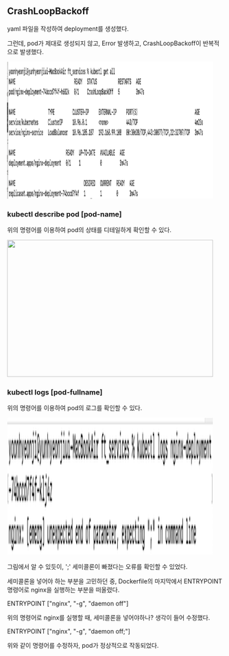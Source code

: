 ## CrashLoopBackoff

yaml 파일을 작성하여 deployment를 생성했다.

그런데, pod가 제대로 생성되지 않고, Error 발생하고, CrashLoopBackoff이 반복적으로 발생했다.

<img src="./get_all.png" height="320px" width="480px">

### kubectl describe pod [pod-name]

위의 명령어를 이용하여 pod의 상태를 디테일하게 확인할 수 있다.

<img src="./decribe_pod.png" height="320px" width="480px">

### kubectl logs [pod-fullname]

위의 명령어를 이용하여 pod의 로그를 확인할 수 있다.

<img src="./logs.png" height="320px" width="480px">

그림에서 알 수 있듯이, ';' 세미콜론이 빠졌다는 오류를 확인할 수 있었다.

세미콜론을 넣어야 하는 부분을 고민하던 중, Dockerfile의 마지막에서 ENTRYPOINT 명령어로 nginx을 실행하는 부분을 떠올렸다.

ENTRYPOINT ["nginx", "-g", "daemon off"]

위의 명령어로 nginx를 실행할 때, 세미콜론을 넣어야하나? 생각이 들어 수정했다.

ENTRYPOINT ["nginx", "-g", "daemon off;"]

위와 같이 명령어를 수정하자, pod가 정상적으로 작동되었다.
